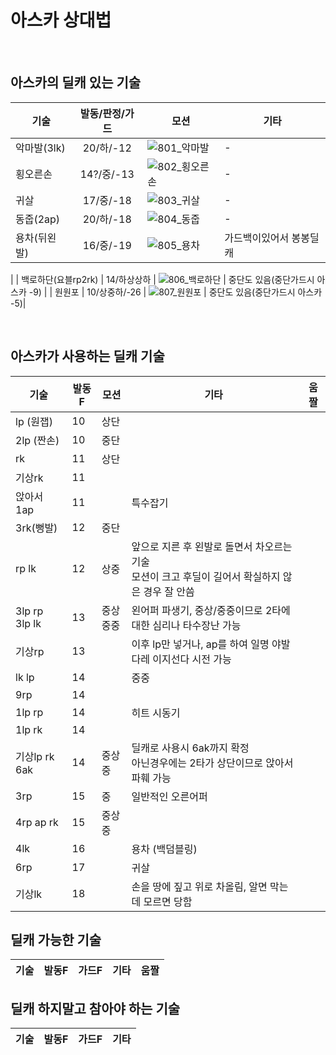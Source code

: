 # 아스카 상대법

<br>

## 아스카의 딜캐 있는 기술

| 기술 | 발동/판정/가드 | 모션 | 기타 |
| ---- | :----------: | ---- | ---- |
| 악마발(3lk) | 20/하/-12 | ![801_악마발](https://github.com/user-attachments/assets/61c7f6c5-2a3c-4ba0-b9af-3553d2821db6) | - |
| 횡오른손 | 14?/중/-13 | ![802_횡오른손](https://github.com/user-attachments/assets/86c6a791-1ba6-40ee-b3a5-a8b5454cda4b) | - |
| 귀살 | 17/중/-18 | ![803_귀살](https://github.com/user-attachments/assets/2f27b37c-198e-484a-a973-42cd7aee409f) | - |
| 동줍(2ap) | 20/하/-18 | ![804_동줍](https://github.com/user-attachments/assets/f389973f-9df6-4899-bd04-ed465fceedd6) | - |
| 용차(뒤왼발) | 16/중/-19 | ![805_용차](https://github.com/user-attachments/assets/0ce90d45-dfec-4e37-ab81-4af97af75e1b) | 가드백이있어서 봉봉딜캐
 |
| 백로하단(요블rp2rk) | 14/하상상하 | ![806_백로하단](https://github.com/user-attachments/assets/346b8216-0c3a-4da2-bbfd-6156d0474a4c) | 중단도 있음(중단가드시 아스카 -9) |
| 원원포 | 10/상중하/-26 | ![807_원원포](https://github.com/user-attachments/assets/81890a67-89d1-4b05-9334-348048331579) | 중단도 있음(중단가드시 아스카 -5)|



<br>

## 아스카가 사용하는 딜캐 기술

| 기술 | 발동F | 모션       | 기타                                                         |움짤|
|----|-----|----------|------------------------------------------------------------|-|
|lp (원잽)| 10  | 상단       |                                                            ||
|2lp (짠손)| 10  | 중단       |                                                            |
|rk| 11  | 상단       |                                                            |
|기상rk|11|          |                                                            |
|앉아서 1ap|11|          | 특수잡기                                                       |
|3rk(뻥발)| 12  | 중단       |                                                            |
|rp lk| 12  | 상중       | 앞으로 지른 후 왼발로 돌면서 차오르는 기술<br>모션이 크고 후딜이 길어서 확실하지 않은 경우 잘 안씀 |
|3lp rp<br>3lp lk|13| 중상<br>중중 | 왼어퍼 파생기, 중상/중중이므로 2타에 대한 심리나 타수장난 가능                       |
|기상rp|13|          | 이후 lp만 넣거나, ap를 하여 일명 야발다레 이지선다 시전 가능                      |
|lk lp|14|          | 중중                                                         |        |
|9rp|14|          |                                                            |        |
|1lp rp|14|          | 히트 시동기                                                     |
|1lp rk|14|          |                                                            |
|기상lp rk 6ak|14| 중상중      | 딜캐로 사용시 6ak까지 확정<br>아닌경우에는 2타가 상단이므로 앉아서 파훼 가능             |
|3rp|15| 중        | 일반적인 오른어퍼                                                  |
|4rp ap rk|15| 중상중      |                                                            |
|4lk|16|          | 용차 (백덤블링)                                                  |
|6rp|17|          | 귀살                                                         |
|기상lk|18|          | 손을 땅에 짚고 위로 차올림, 알면 막는데 모르면 당함                             |


## 딜캐 가능한 기술

|기술|발동F|가드F|기타|움짤|
|----|-----|-----|----|---|

## 딜캐 하지말고 참아야 하는 기술

|기술|발동F|가드F|기타|
|----|-----|-----|----|
